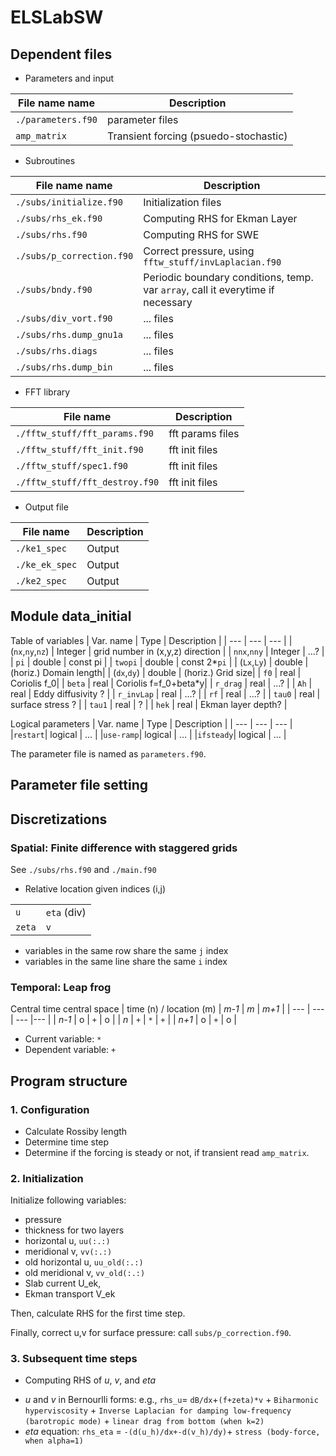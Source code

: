 # ELSLabSW

## Dependent files
- Parameters and input

| File name name | Description | 
| --- | --- |
| `./parameters.f90` | parameter files |
| `amp_matrix` | Transient forcing (psuedo-stochastic)  |

- Subroutines

| File name name | Description | 
| --- | --- |
| `./subs/initialize.f90` | Initialization files | 
| `./subs/rhs_ek.f90` | Computing RHS for Ekman Layer | 
| `./subs/rhs.f90` | Computing RHS for SWE | 
| `./subs/p_correction.f90` | Correct pressure, using `fftw_stuff/invLaplacian.f90` | 
| `./subs/bndy.f90` | Periodic boundary conditions, temp. var `array`, call it everytime if necessary| 
| `./subs/div_vort.f90` | ... files | 
| `./subs/rhs.dump_gnu1a` | ... files | 
| `./subs/rhs.diags` | ... files | 
| `./subs/rhs.dump_bin` | ... files | 

- FFT library

| File  name | Description | 
| --- | --- |
| `./fftw_stuff/fft_params.f90` | fft params files | 
| `./fftw_stuff/fft_init.f90` | fft init files | 
| `./fftw_stuff/spec1.f90` | fft init files | 
| `./fftw_stuff/fft_destroy.f90` | fft init files | 

- Output file

| File name  | Description | 
| --- | --- | 
| `./ke1_spec` | Output | 
| `./ke_ek_spec` | Output | 
| `./ke2_spec` | Output | 

## Module data_initial
Table of variables
| Var. name | Type | Description |
| --- | --- | --- |
| (`nx`,`ny`,`nz`) | Integer |  grid number in (x,y,z) direction |
| `nnx`,`nny` | Integer |  ...? |
| `pi` | double |  const pi |
| `twopi` | double |  const 2*`pi` |
| (`Lx`,`Ly`) | double |  (horiz.) Domain length|
| (`dx`,`dy`) | double |  (horiz.) Grid size|
| `f0` | real |  Coriolis f_0|
| `beta` | real |  Coriolis f=f_0+beta*y|
| `r_drag` | real |  ...? |
| `Ah` | real |  Eddy diffusivity ? |
| `r_invLap` | real |   ...? |
| `rf` | real |   ...? |
| `tau0` | real |   surface stress ? |
| `tau1` | real |    ? |
| `hek` | real |    Ekman layer depth? |

Logical parameters
| Var. name | Type | Description |
| --- | --- | --- |
|`restart`| logical |  ... |
|`use-ramp`| logical |  ... |
|`ifsteady`| logical |  ... |

The parameter file is named as `parameters.f90`.

## Parameter file setting

## Discretizations
### Spatial: Finite difference with staggered grids
See `./subs/rhs.f90` and `./main.f90`

* Relative location given indices (i,j)

|  |  | 
| --- | --- | 
| `u`| `eta` (div)|
| `zeta` | `v` |

- variables in the same row share the same `j` index
- variables in the same line share the same `i` index


### Temporal: Leap frog
Central time central space
| time (n) / location (m) | *m-1* | *m* | *m+1* |
| --- | --- | --- |--- |
| *n-1* | o |  `+` |  o |
|  *n*  | `+` |  `*` |  `+` |
| *n+1* | o |  `+` |  o |

- Current variable: `*`
- Dependent variable: `+`

## Program structure
### 1. Configuration
- Calculate Rossiby length
- Determine time step
- Determine if the forcing is steady or not, if transient read `amp_matrix`.

### 2. Initialization  
Initialize following variables:
* pressure  
* thickness for two layers
* horizontal u, `uu(:.:)`
* meridional v, `vv(:.:)`
* old horizontal u, `uu_old(:.:)`
* old meridional v, `vv_old(:.:)`
* Slab current U_ek,
* Ekman transport V_ek

Then, calculate RHS for the first time step.

Finally, correct u,v for surface pressure: call    `subs/p_correction.f90`.

### 3. Subsequent time steps
- Computing RHS of *u*, *v*, and *eta*
* *u* and *v* in Bernourlli forms: e.g., `rhs_u`= `dB/dx`+`(f+zeta)*v` + `Biharmonic hyperviscosity` + `Inverse Laplacian for damping low-frequency (barotropic mode)` + `linear drag from bottom (when k=2)` 
* *eta* equation: `rhs_eta` = `-(d(u_h)/dx+-d(v_h)/dy)`+ `stress (body-force, when alpha=1)`